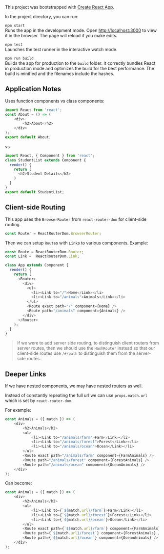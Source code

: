This project was bootstrapped with [Create React App](https://github.com/facebookincubator/create-react-app).

In the project directory, you can run:

`npm start`  
Runs the app in the development mode. Open [http://localhost:3000](http://localhost:3000) to view it in the browser. The page will reload if you make edits.

`npm test`  
Launches the test runner in the interactive watch mode.

`npm run build`  
Builds the app for production to the `build` folder. It correctly bundles React in production mode and optimizes the build for the best performance. The build is minified and the filenames include the hashes.

## Application Notes
Uses function components vs class components:

```JavaScript
import React from 'react';
const About = () => (
    <div>
        <h2>About</h2>
    </div>
);
export default About;
```

vs

```JavaScript
import React, { Component } from 'react';
class StudentList extends Component {
  render() {
    return (
      <h2>Student Details</h2>
    ) 
  }
}
export default StudentList;
```

## Client-side Routing
This app uses the `BrowserRouter` from `react-router-dom` for client-side routing. 

```JavaScript
const Router = ReactRouterDom.BrowserRouter;
```

Then we can setup `Route`s with `Link`s to various components.
Example: 
```JavaScript
const Route = ReactRouterDom.Router;
const Link =  ReactRouterDom.Link;

class App extends Component {
  render() {
    return (
      <Router>
        <div>
          <ul>
            <li><Link to="/">Home</Link></li>
            <li><Link to="/animals">Animals</Link></li>
          </ul>
          <Route exact path="/" component={Home} />
          <Route path="/animals" component={Animals} />
        </div>
      </Router>
    );
  }
}
```

>If we were to add server side routing, to distinguish client routers from server routes, then we should use the `HashRouter` instead so that our client-side routes use `/#/path` to distinguish them from the server-side routes.

## Deeper Links
If we have nested components, we may have nested routers as well. 

Instead of constantly repeating the full url we can use `props.match.url` which is set by `react-router-dom`.

For example:
```JavaScript
const Animals = ({ match }) => (
    <div>
        <h2>Animals</h2>
        <ul>
            <li><Link to="/animals/farm">Farm</Link></li>
            <li><Link to="/animals/forest">Forest</Link></li>
            <li><Link to="/animals/ocean">Ocean</Link></li>
        </ul>
        <Route exact path="/animals/farm" component={FarmAnimals} />
        <Route path="/animals/forest" component={ForestAnimals} />
        <Route path="/animals/ocean" component={OceanAnimals} />
    </div>
);
```

Can become:
```JavaScript
const Animals = ({ match }) => (
    <div>
        <h2>Animals</h2>
        <ul>
            <li><Link to={`${match.url}/farm`}>Farm</Link></li>
            <li><Link to={`${match.url}/forest`}>Forest</Link></li>
            <li><Link to={`${match.url}/ocean`}>Ocean</Link></li>
        </ul>
        <Route exact path={`${match.url}/farm`} component={FarmAnimals} />
        <Route path={`${match.url}/forest`} component={ForestAnimals} />
        <Route path={`${match.url}/ocean`} component={OceanAnimals} />
    </div>
);
```
